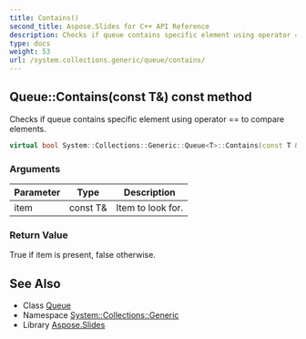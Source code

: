 ```yaml
---
title: Contains()
second_title: Aspose.Slides for C++ API Reference
description: Checks if queue contains specific element using operator == to compare elements.
type: docs
weight: 53
url: /system.collections.generic/queue/contains/
---
```

## Queue::Contains(const T\&) const method


Checks if queue contains specific element using operator == to compare elements.

```cpp
virtual bool System::Collections::Generic::Queue<T>::Contains(const T &item) const
```


### Arguments

| Parameter | Type | Description |
| --- | --- | --- |
| item | const T\& | Item to look for. |

### Return Value

True if item is present, false otherwise.

## See Also

* Class [Queue](../)
* Namespace [System::Collections::Generic](../../)
* Library [Aspose.Slides](../../../)